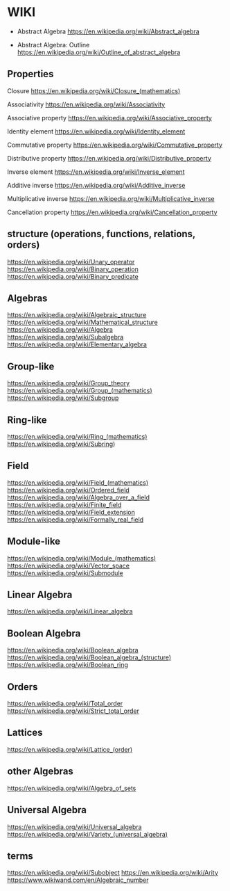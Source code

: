 # WIKI

* Abstract Algebra
https://en.wikipedia.org/wiki/Abstract_algebra

* Abstract Algebra: Outline
https://en.wikipedia.org/wiki/Outline_of_abstract_algebra


## Properties

Closure
https://en.wikipedia.org/wiki/Closure_(mathematics)

Associativity
https://en.wikipedia.org/wiki/Associativity

Associative property
https://en.wikipedia.org/wiki/Associative_property

Identity element
https://en.wikipedia.org/wiki/Identity_element

Commutative property
https://en.wikipedia.org/wiki/Commutative_property

Distributive property
https://en.wikipedia.org/wiki/Distributive_property

Inverse element
https://en.wikipedia.org/wiki/Inverse_element

Additive inverse
https://en.wikipedia.org/wiki/Additive_inverse

Multiplicative inverse
https://en.wikipedia.org/wiki/Multiplicative_inverse

Cancellation property
https://en.wikipedia.org/wiki/Cancellation_property

## structure (operations, functions, relations, orders)
https://en.wikipedia.org/wiki/Unary_operator
https://en.wikipedia.org/wiki/Binary_operation
https://en.wikipedia.org/wiki/Binary_predicate

## Algebras
https://en.wikipedia.org/wiki/Algebraic_structure
https://en.wikipedia.org/wiki/Mathematical_structure
https://en.wikipedia.org/wiki/Algebra
https://en.wikipedia.org/wiki/Subalgebra
https://en.wikipedia.org/wiki/Elementary_algebra

## Group-like
https://en.wikipedia.org/wiki/Group_theory
https://en.wikipedia.org/wiki/Group_(mathematics)
https://en.wikipedia.org/wiki/Subgroup

## Ring-like
https://en.wikipedia.org/wiki/Ring_(mathematics)
https://en.wikipedia.org/wiki/Subring)

## Field
https://en.wikipedia.org/wiki/Field_(mathematics)
https://en.wikipedia.org/wiki/Ordered_field
https://en.wikipedia.org/wiki/Algebra_over_a_field
https://en.wikipedia.org/wiki/Finite_field
https://en.wikipedia.org/wiki/Field_extension
https://en.wikipedia.org/wiki/Formally_real_field

## Module-like
https://en.wikipedia.org/wiki/Module_(mathematics)
https://en.wikipedia.org/wiki/Vector_space
https://en.wikipedia.org/wiki/Submodule

## Linear Algebra
https://en.wikipedia.org/wiki/Linear_algebra

## Boolean Algebra
https://en.wikipedia.org/wiki/Boolean_algebra
https://en.wikipedia.org/wiki/Boolean_algebra_(structure)
https://en.wikipedia.org/wiki/Boolean_ring

## Orders
https://en.wikipedia.org/wiki/Total_order
https://en.wikipedia.org/wiki/Strict_total_order

## Lattices
https://en.wikipedia.org/wiki/Lattice_(order)

## other Algebras
https://en.wikipedia.org/wiki/Algebra_of_sets

## Universal Algebra
https://en.wikipedia.org/wiki/Universal_algebra
https://en.wikipedia.org/wiki/Variety_(universal_algebra)


## terms
https://en.wikipedia.org/wiki/Subobject
https://en.wikipedia.org/wiki/Arity
https://www.wikiwand.com/en/Algebraic_number
